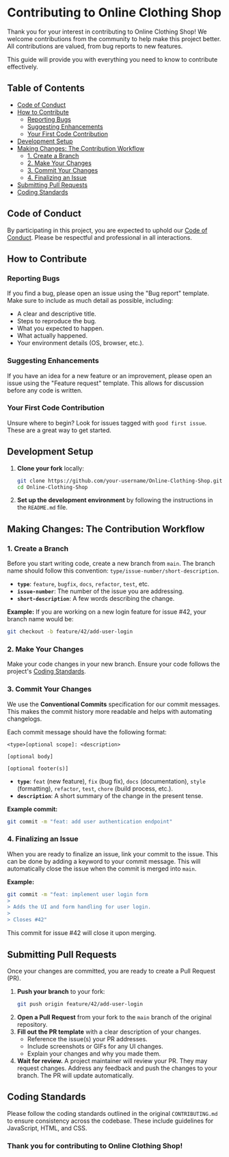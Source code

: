 # Contributing to Online Clothing Shop

Thank you for your interest in contributing to Online Clothing Shop! We welcome contributions from the community to help make this project better. All contributions are valued, from bug reports to new features.

This guide will provide you with everything you need to know to contribute effectively.

## Table of Contents
- [Code of Conduct](#code-of-conduct)
- [How to Contribute](#how-to-contribute)
  - [Reporting Bugs](#reporting-bugs)
  - [Suggesting Enhancements](#suggesting-enhancements)
  - [Your First Code Contribution](#your-first-code-contribution)
- [Development Setup](#development-setup)
- [Making Changes: The Contribution Workflow](#making-changes-the-contribution-workflow)
  - [1. Create a Branch](#1-create-a-branch)
  - [2. Make Your Changes](#2-make-your-changes)
  - [3. Commit Your Changes](#3-commit-your-changes)
  - [4. Finalizing an Issue](#4-finalizing-an-issue)
- [Submitting Pull Requests](#submitting-pull-requests)
- [Coding Standards](#coding-standards)

## Code of Conduct

By participating in this project, you are expected to uphold our [Code of Conduct](CODE_OF_CONDUCT.md). Please be respectful and professional in all interactions.

## How to Contribute

### Reporting Bugs
If you find a bug, please open an issue using the "Bug report" template. Make sure to include as much detail as possible, including:
- A clear and descriptive title.
- Steps to reproduce the bug.
- What you expected to happen.
- What actually happened.
- Your environment details (OS, browser, etc.).

### Suggesting Enhancements
If you have an idea for a new feature or an improvement, please open an issue using the "Feature request" template. This allows for discussion before any code is written.

### Your First Code Contribution
Unsure where to begin? Look for issues tagged with `good first issue`. These are a great way to get started.

## Development Setup

1.  **Clone your fork** locally:
    ```bash
    git clone https://github.com/your-username/Online-Clothing-Shop.git
    cd Online-Clothing-Shop
    ```
2.  **Set up the development environment** by following the instructions in the `README.md` file.

## Making Changes: The Contribution Workflow

### 1. Create a Branch

Before you start writing code, create a new branch from `main`. The branch name should follow this convention: `type/issue-number/short-description`.

-   **`type`**: `feature`, `bugfix`, `docs`, `refactor`, `test`, etc.
-   **`issue-number`**: The number of the issue you are addressing.
-   **`short-description`**: A few words describing the change.

**Example:**
If you are working on a new login feature for issue #42, your branch name would be:
```bash
git checkout -b feature/42/add-user-login
```

### 2. Make Your Changes
Make your code changes in your new branch. Ensure your code follows the project's [Coding Standards](#coding-standards).

### 3. Commit Your Changes

We use the **Conventional Commits** specification for our commit messages. This makes the commit history more readable and helps with automating changelogs.

Each commit message should have the following format:

```
<type>[optional scope]: <description>

[optional body]

[optional footer(s)]
```

-   **`type`**: `feat` (new feature), `fix` (bug fix), `docs` (documentation), `style` (formatting), `refactor`, `test`, `chore` (build process, etc.).
-   **`description`**: A short summary of the change in the present tense.

**Example commit:**
```bash
git commit -m "feat: add user authentication endpoint"
```

### 4. Finalizing an Issue
When you are ready to finalize an issue, link your commit to the issue. This can be done by adding a keyword to your commit message. This will automatically close the issue when the commit is merged into `main`.

**Example:**
```bash
git commit -m "feat: implement user login form
>
> Adds the UI and form handling for user login.
>
> Closes #42"
```
This commit for issue #42 will close it upon merging.

## Submitting Pull Requests

Once your changes are committed, you are ready to create a Pull Request (PR).

1.  **Push your branch** to your fork:
    ```bash
    git push origin feature/42/add-user-login
    ```
2.  **Open a Pull Request** from your fork to the `main` branch of the original repository.
3.  **Fill out the PR template** with a clear description of your changes.
    -   Reference the issue(s) your PR addresses.
    -   Include screenshots or GIFs for any UI changes.
    -   Explain your changes and why you made them.
4.  **Wait for review.** A project maintainer will review your PR. They may request changes. Address any feedback and push the changes to your branch. The PR will update automatically.

## Coding Standards

Please follow the coding standards outlined in the original `CONTRIBUTING.md` to ensure consistency across the codebase. These include guidelines for JavaScript, HTML, and CSS.

### Thank you for contributing to Online Clothing Shop!
